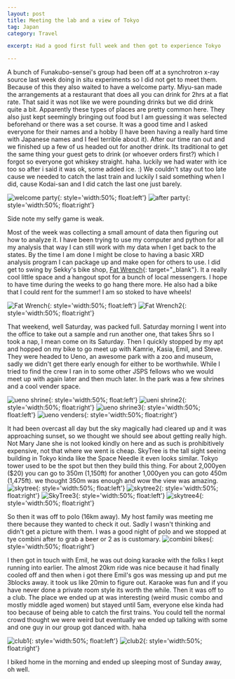 ```yaml
---
layout: post
title: Meeting the lab and a view of Tokyo
tag: Japan
category: Travel

excerpt: Had a good first full week and then got to experience Tokyo

---
```


A bunch of Funakubo-sensei's group had been off at a synchrotron x-ray source last week doing in situ experiments so I did not get to meet them. Because of this they also waited to have a welcome party. Miyu-san made the arrangements at a restaurant that does all you can drink for 2hrs at a flat rate. That said it was not like we were pounding drinks but we did drink quite a bit. Apparently these types of places are pretty common here. They also just kept seemingly bringing out food but I am guessing it was selected beforehand or there was a set course. It was a good time and I asked everyone for their names and a hobby (I have been having a really hard time with Japanese names and I feel terrible about it). After our time ran out and we finished up a few of us headed out for another drink. Its traditional to get the same thing your guest gets  to drink (or whoever orders first?) which I forgot so everyone got whiskey straight. haha. luckily we had water with ice too so after i said it was  ok, some added ice. :) We couldn't stay out too late cause we needed to catch the last train and luckily I said something when I did, cause Kodai-san and I did catch the last one just barely.

![welcome party](https://drive.google.com/uc?id=1ho_KCJ_NIXhPS-UGlHrXH8uxDGlkbhIJCQ){: style='width:50%; float:left'}
![after party](https://drive.google.com/uc?id=1ATd4rPD5dSPJ4RfK3pKaxOgRcHcc9oCDbA){: style='width:50%; float:right'}

Side note my selfy game is weak.

Most of the week was collecting a small amount of data then figuring out how to analyze it. I have been trying to use my computer and python for all my analysis that way I can still work with my data when I get back to the states. By the time I am done I might be close to having a basic XRD analysis program I can package up and make open for others to use. I did get to swing by Sekky's bike shop, [Fat Wrench](http://fatwrenchcycles.com){: target="_blank"}. It a really cool little space and a hangout spot for a bunch of local messengers. I hope to have time during the weeks to go hang there more. He also had a bike that I could rent for the summer! I am so stoked to have wheels!

![Fat Wrench](https://drive.google.com/uc?id=1o_FRqmtc1XpnRGbqC4weXA4pmTNPrZu9Bw){: style='width:50%; float:left'}
![Fat Wrench2](https://drive.google.com/uc?id=1z56unTcaRqFzsEbYYkTkbSun7hYG_KyaLQ){: style='width:50%; float:right'}

That weekend, well Saturday, was packed full. Saturday morning I went into the office to take out a sample and run another one, that takes 5hrs so I took a nap, I mean come on its Saturday. Then I quickly stopped by my apt and hopped on my bike to go meet up with Kamrie, Kasia, Emil, and Steve. They were headed to Ueno, an awesome park with a zoo and museum, sadly we didn't get there early enough for either to be worthwhile. While I tried to find the crew I ran in to some other JSPS fellows who we would meet up with again later and then much later. In the park was a few shrines and a cool vender space.

![ueno shrine](https://drive.google.com/uc?id=1Qy6qZWBTmb4uAvc8eCrDYqIatTrhAUy5hA){: style='width:50%; float:left'}
![ueni shrine2](https://drive.google.com/uc?id=11XrkB9Nqld7sokhbw_ZhvBHhxBwQyMdXCA){: style='width:50%; float:right'}
![ueno shrine3](https://drive.google.com/uc?id=1xBFYifONFG6HPlu5NVVti6iuAHFdVU2RUw){: style='width:50%; float:left'}
![ueno venders](https://drive.google.com/uc?id=11MTwCdmxsLeHKJnCAEvajtPc60mIuAvd9A){: style='width:50%; float:right'}

It had been overcast all day but the sky magically had cleared up and it was approaching sunset, so we thought we should see about getting really high. Not Mary Jane she is not looked kindly on here and as such is prohibitively expensive, not that where we went is cheap. SkyTree is the tall sight seeing building in Tokyo kinda like the Space Needle it even looks similar. Tokyo tower used to be the spot but then they build this thing. For about 2,000yen ($20) you can go to 350m (1,150ft) for another 1,000yen you can goto 450m (1,475ft). we thought 350m was enough and wow the view was amazing.
![skytree](https://drive.google.com/uc?id=1d09JFD7PPeA6ai8W4mMmnY4GcLeI5nAYOg){: style='width:50%; float:left'}
![skytree2](https://drive.google.com/uc?id=1Y7aJVhV7_x6Y4OZMCbLTOgZrSr-t80DONw){: style='width:50%; float:right'}
![SkyTree3](https://drive.google.com/uc?id=1BSulc6H0d5hapD5PEjzrMoQ5ZNrB_HqtgQ){: style='width:50%; float:left'}
![skytree4](https://drive.google.com/uc?id=1lHr5_mndxaKbEtp6O-A023Wdq6bGzQsaXQ){: style='width:50%; float:right'}

So then it was off to polo (16km away). My host family was meeting me there because they wanted to check it out. Sadly I wasn't thinking and didn't get a picture with them. I was a good night of polo and we stopped at tye combini after to grab a beer or 2 as is customary. ![combini bikes](https://drive.google.com/uc?id=1pw7iY4r2XlzKcBA-bPi-MWiH0azew4uA1Q){: style='width:50%; float:right'}

I then got in touch with Emil, he was out doing karaoke with the folks I kept running into earlier. The almost 20km ride was nice because it had finally cooled off and then when i got there Emil's gos was messing up and put me 3blocks away. it took us like 20min to figure out. Karaoke was fun and if you have never done a private room style its worth the while. 
Then it was off to a club. The place we ended up at was interesting (weird music combo and mostly middle aged women) but stayed until 5am, everyone else kinda had too because of being able to catch the first trains. You could tell the normal crowd thought we were weird but eventually we ended up talking with some and one guy in our group got danced with. haha

![club1](https://drive.google.com/uc?id=14YLjOGN_Izui3UonfSGpotCiWkb3a_F_Lw){: style='width:50%; float:left'}
![club2](https://drive.google.com/uc?id=1SJNjm-QA42JSxCr09tYGJbAcJO7Wq8U1ig){: style='width:50%; float:right'}

I biked home in the morning and ended up sleeping most of Sunday away, oh well.
